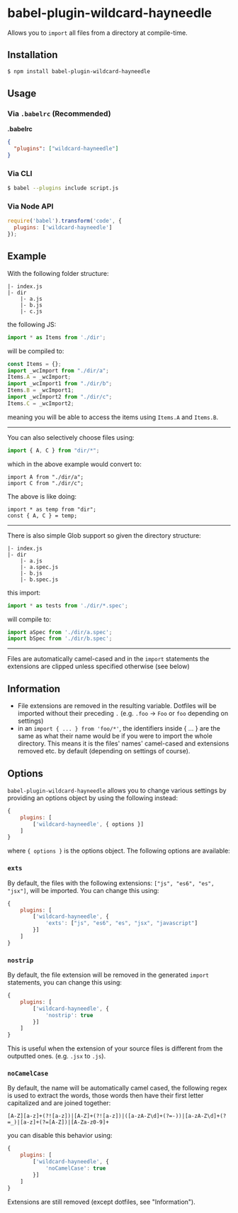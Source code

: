 # babel-plugin-wildcard-hayneedle

Allows you to `import` all files from a directory at compile-time.

## Installation

```sh
$ npm install babel-plugin-wildcard-hayneedle
```

## Usage

### Via `.babelrc` (Recommended)

**.babelrc**

```json
{
  "plugins": ["wildcard-hayneedle"]
}
```

### Via CLI

```sh
$ babel --plugins include script.js
```

### Via Node API

```javascript
require('babel').transform('code', {
  plugins: ['wildcard-hayneedle']
});
```

## Example

With the following folder structure:

```
|- index.js
|- dir
    |- a.js
    |- b.js
    |- c.js
```

the following JS:

```javascript
import * as Items from './dir';
```

will be compiled to:

```javascript
const Items = {};
import _wcImport from "./dir/a";
Items.A = _wcImport;
import _wcImport1 from "./dir/b";
Items.B = _wcImport1;
import _wcImport2 from "./dir/c";
Items.C = _wcImport2;
```

meaning you will be able to access the items using `Items.A` and `Items.B`.

---

You can also selectively choose files using:

```javascript
import { A, C } from "dir/*";
```

which in the above example would convert to:

```
import A from "./dir/a";
import C from "./dir/c";
```

The above is like doing:

```
import * as temp from "dir";
const { A, C } = temp;
```

---

There is also simple Glob support so given the directory structure:

```
|- index.js
|- dir
    |- a.js
    |- a.spec.js
    |- b.js
    |- b.spec.js
```

this import:

```javascript
import * as tests from './dir/*.spec';
```

will compile to:

```javascript
import aSpec from './dir/a.spec';
import bSpec from './dir/b.spec';
```

---

Files are automatically camel-cased and in the `import` statements the extensions are clipped unless specified otherwise (see below)

## Information

 - File extensions are removed in the resulting variable. Dotfiles will be imported without their preceding `.` (e.g. `.foo` -> `Foo` or `foo` depending on settings)
 - in an `import { ... } from 'foo/*'`, the identifiers inside { ... } are the same as what their name
 would be if you were to import the whole directory. This means it is the files' names' camel-cased and extensions removed etc. by default (depending on settings of course).

## Options

`babel-plugin-wildcard-hayneedle` allows you to change various settings by providing an options object by using the following instead:

```javascript
{
    plugins: [
        ['wildcard-hayneedle', { options }]
    ]
}
```

where `{ options }` is the options object. The following options are available:

### `exts`
By default, the files with the following extensions: `["js", "es6", "es", "jsx"]`, will be imported. You can change this using:

```javascript
{
    plugins: [
        ['wildcard-hayneedle', {
            'exts': ["js", "es6", "es", "jsx", "javascript"]
        }]
    ]
}
```

### `nostrip`
By default, the file extension will be removed in the generated `import` statements, you can change this using:

```javascript
{
    plugins: [
        ['wildcard-hayneedle', {
            'nostrip': true
        }]
    ]
}
```

This is useful when the extension of your source files is different from the outputted ones. (e.g. `.jsx` to `.js`).

### `noCamelCase`
By default, the name will be automatically camel cased, the following regex is used to extract the words, those words then have their first letter capitalized and are joined together:

```
[A-Z][a-z]+(?![a-z])|[A-Z]+(?![a-z])|([a-zA-Z\d]+(?=-))|[a-zA-Z\d]+(?=_)|[a-z]+(?=[A-Z])|[A-Za-z0-9]+
```

you can disable this behavior using:

```javascript
{
    plugins: [
        ['wildcard-hayneedle', {
            'noCamelCase': true
        }]
    ]
}
```

Extensions are still removed (except dotfiles, see "Information").
